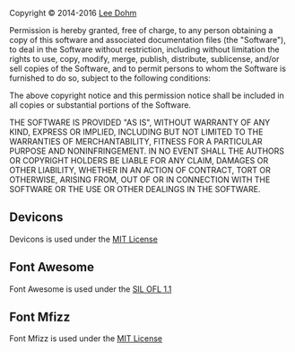 Copyright &copy; 2014-2016 [Lee Dohm](http://www.lee-dohm.com)

Permission is hereby granted, free of charge, to any person obtaining
a copy of this software and associated documentation files (the
"Software"), to deal in the Software without restriction, including
without limitation the rights to use, copy, modify, merge, publish,
distribute, sublicense, and/or sell copies of the Software, and to
permit persons to whom the Software is furnished to do so, subject to
the following conditions:

The above copyright notice and this permission notice shall be
included in all copies or substantial portions of the Software.

THE SOFTWARE IS PROVIDED "AS IS", WITHOUT WARRANTY OF ANY KIND,
EXPRESS OR IMPLIED, INCLUDING BUT NOT LIMITED TO THE WARRANTIES OF
MERCHANTABILITY, FITNESS FOR A PARTICULAR PURPOSE AND
NONINFRINGEMENT. IN NO EVENT SHALL THE AUTHORS OR COPYRIGHT HOLDERS BE
LIABLE FOR ANY CLAIM, DAMAGES OR OTHER LIABILITY, WHETHER IN AN ACTION
OF CONTRACT, TORT OR OTHERWISE, ARISING FROM, OUT OF OR IN CONNECTION
WITH THE SOFTWARE OR THE USE OR OTHER DEALINGS IN THE SOFTWARE.

## Devicons

Devicons is used under the [MIT License](http://opensource.org/licenses/MIT)

## Font Awesome

Font Awesome is used under the [SIL OFL 1.1](http://scripts.sil.org/OFL)

## Font Mfizz

Font Mfizz is used under the [MIT License](http://opensource.org/licenses/MIT)
